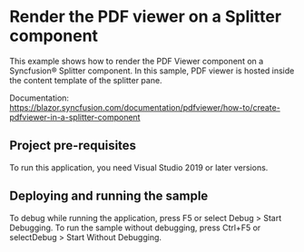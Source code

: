 # Render the PDF viewer on a Splitter component
This example shows how to render the PDF Viewer component on a Syncfusion&reg; Splitter component. In this sample, PDF viewer is hosted inside the content template of the splitter pane.

Documentation: https://blazor.syncfusion.com/documentation/pdfviewer/how-to/create-pdfviewer-in-a-splitter-component

## Project pre-requisites
To run this application, you need Visual Studio 2019 or later versions.

## Deploying and running the sample
To debug while running the application, press F5 or select Debug > Start Debugging. To run the sample without debugging, press Ctrl+F5 or selectDebug > Start Without Debugging.